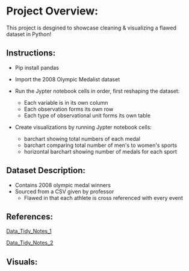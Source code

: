 # Project Overview: 
This project is desgined to showcase cleaning & visualizing a flawed dataset in Python! 

## Instructions: 
- Pip install pandas 
- Import the 2008 Olympic Medalist dataset
- Run the Jypter notebook cells in order, first reshaping the dataset:
    - Each variable is in its own column
    - Each observation forms its own row
    - Each type of observational unit forms its own table

- Create visualizations by running Jypter notebook cells:
    - barchart showing total numbers of each medal 
    - barchart comparing total number of men's to women's sports 
    - horizontal barchart showing number of medals for each sport 

## Dataset Description: 
- Contains 2008 olympic medal winners 
- Sourced from a CSV given by professor 
   - Flawed in that each athlete is cross referenced with every event 

## References:
[Data_Tidy_Notes_1](https://github.com/wsteadman/Steadman-Data-Science-Portfolio/blob/main/Notes/Week%206/IDS_6_1_FINAL%20(2).ipynb)

[Data_Tidy_Notes_2](https://github.com/wsteadman/Steadman-Data-Science-Portfolio/blob/main/Notes/Week%206/IDS%206_2_FINAL-1%20(2).ipynb)


## Visuals:


